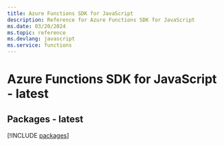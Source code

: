 ```yaml
---
title: Azure Functions SDK for JavaScript
description: Reference for Azure Functions SDK for JavaScript
ms.date: 03/20/2024
ms.topic: reference
ms.devlang: javascript
ms.service: functions
---
```

# Azure Functions SDK for JavaScript - latest
## Packages - latest
[!INCLUDE [packages](functions-index.md)]